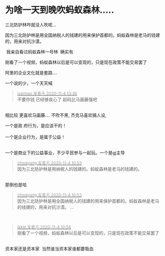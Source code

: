 # 为啥一天到晚吹蚂蚁森林.....


三北防护林咋就没人吹呢...

因为三北防护林是用全国纳税人的钱建的用来保护首都的。蚂蚁森林是老马的钱建的，用来对抗沙漠。

<img src="static/image/smiley/default/lol.gif" smilieid="12" border="0" alt="" /> 我亲自看过蚂蚁森林一号林&nbsp;&nbsp;确实有<img id="aimg_gxMXv" onclick="zoom(this, this.src, 0, 0, 0)" class="zoom" src="https://cdn.jsdelivr.net/gh/hishis/forum-master/public/images/patch.gif" onmouseover="img_onmouseoverfunc(this)" onload="thumbImg(this)" border="0" alt="" />

刚看了一个视频，蚂蚁森林以后是可以变现的，只是现在政策不能交易罢了

阿里的企业文化就是套路....

一个说的少，一个天天喊

<div class="quote"><blockquote><font size="2"><a href="https://www.hostloc.com/forum.php?mod=redirect&amp;goto=findpost&amp;pid=9401338&amp;ptid=762202" target="_blank"><font color="#999999">ivanhao 发表于 2020-11-4 13:36</font></a></font><br />
不要你钱 已经够良心了 起码比马画藤强吧</blockquote></div><br />
相比较 更喜欢马画藤.... 不吹不黑, 杰克马喜欢搞人设,

一个是政 府行为，是应该干的！<br />
<br />
一个是企业行为，是属于公益！<br />
<br />
<img src="static/image/smiley/default/lol.gif" smilieid="12" border="0" alt="" /><img src="static/image/smiley/default/lol.gif" smilieid="12" border="0" alt="" /><img src="static/image/smiley/default/lol.gif" smilieid="12" border="0" alt="" />

一个是商业下的公益事业，不少平民参与一起玩。一个是gj主导

<div class="quote"><blockquote><font size="2"><a href="https://www.hostloc.com/forum.php?mod=redirect&amp;goto=findpost&amp;pid=9400190&amp;ptid=762202" target="_blank"><font color="#999999">chinayang 发表于 2020-11-4 10:53</font></a></font><br />
因为三北防护林是用纳税人的钱建的。蚂蚁森林是老马的钱建的。</blockquote></div><br />
那倒也是哈

<div class="quote"><blockquote><font size="2"><a href="https://www.hostloc.com/forum.php?mod=redirect&amp;goto=findpost&amp;pid=9400190&amp;ptid=762202" target="_blank"><font color="#999999">chinayang 发表于 2020-11-4 10:53</font></a></font><br />
因为三北防护林是用全国纳税人的钱建的用来保护首都的。蚂蚁森林是老马的钱建的，用来对抗沙漠。 ...</blockquote></div><br />
<img src="static/image/smiley/default/tongue.gif" smilieid="7" border="0" alt="" />

<div class="quote"><blockquote><font size="2"><a href="https://www.hostloc.com/forum.php?mod=redirect&amp;goto=findpost&amp;pid=9400207&amp;ptid=762202" target="_blank"><font color="#999999">lkkle 发表于 2020-11-4 10:54</font></a></font><br />
刚看了一个视频，蚂蚁森林以后是可以变现的，只是现在政策不能交易罢了</blockquote></div><br />
资本家还是资本家&nbsp;&nbsp;当然谁当资本家谁都要吸血
